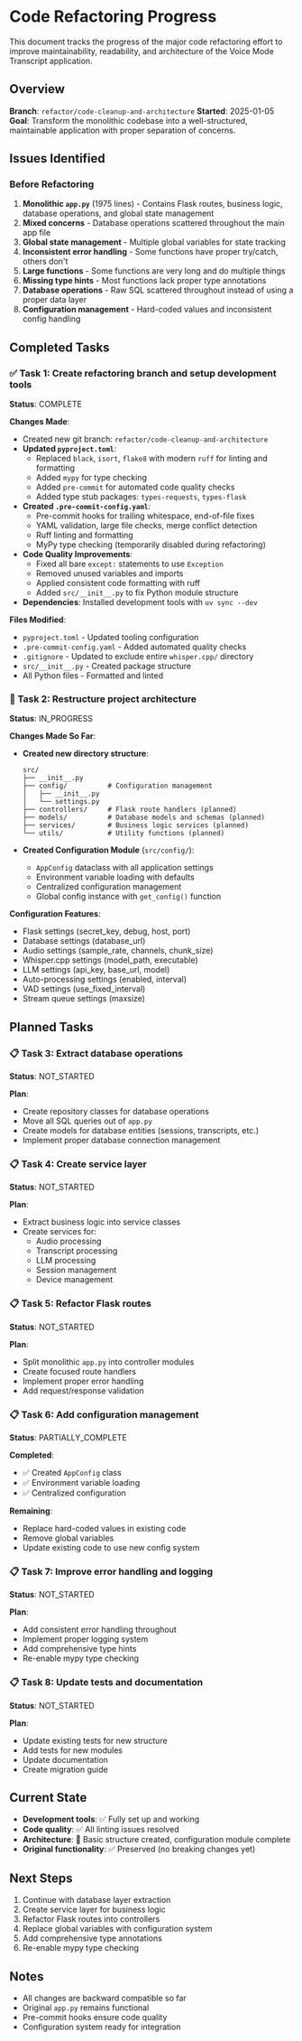 # Code Refactoring Progress

This document tracks the progress of the major code refactoring effort to improve maintainability, readability, and architecture of the Voice Mode Transcript application.

## Overview

**Branch**: `refactor/code-cleanup-and-architecture`
**Started**: 2025-01-05
**Goal**: Transform the monolithic codebase into a well-structured, maintainable application with proper separation of concerns.

## Issues Identified

### Before Refactoring
1. **Monolithic `app.py`** (1975 lines) - Contains Flask routes, business logic, database operations, and global state management
2. **Mixed concerns** - Database operations scattered throughout the main app file
3. **Global state management** - Multiple global variables for state tracking
4. **Inconsistent error handling** - Some functions have proper try/catch, others don't
5. **Large functions** - Some functions are very long and do multiple things
6. **Missing type hints** - Most functions lack proper type annotations
7. **Database operations** - Raw SQL scattered throughout instead of using a proper data layer
8. **Configuration management** - Hard-coded values and inconsistent config handling

## Completed Tasks

### ✅ Task 1: Create refactoring branch and setup development tools
**Status**: COMPLETE

**Changes Made**:
- Created new git branch: `refactor/code-cleanup-and-architecture`
- **Updated `pyproject.toml`**:
  - Replaced `black`, `isort`, `flake8` with modern `ruff` for linting and formatting
  - Added `mypy` for type checking
  - Added `pre-commit` for automated code quality checks
  - Added type stub packages: `types-requests`, `types-flask`
- **Created `.pre-commit-config.yaml`**:
  - Pre-commit hooks for trailing whitespace, end-of-file fixes
  - YAML validation, large file checks, merge conflict detection
  - Ruff linting and formatting
  - MyPy type checking (temporarily disabled during refactoring)
- **Code Quality Improvements**:
  - Fixed all bare `except:` statements to use `Exception`
  - Removed unused variables and imports
  - Applied consistent code formatting with ruff
  - Added `src/__init__.py` to fix Python module structure
- **Dependencies**: Installed development tools with `uv sync --dev`

**Files Modified**:
- `pyproject.toml` - Updated tooling configuration
- `.pre-commit-config.yaml` - Added automated quality checks
- `.gitignore` - Updated to exclude entire `whisper.cpp/` directory
- `src/__init__.py` - Created package structure
- All Python files - Formatted and linted

### 🔄 Task 2: Restructure project architecture
**Status**: IN_PROGRESS

**Changes Made So Far**:
- **Created new directory structure**:
  ```
  src/
  ├── __init__.py
  ├── config/          # Configuration management
  │   ├── __init__.py
  │   └── settings.py
  ├── controllers/     # Flask route handlers (planned)
  ├── models/          # Database models and schemas (planned)
  ├── services/        # Business logic services (planned)
  └── utils/           # Utility functions (planned)
  ```

- **Created Configuration Module** (`src/config/`):
  - `AppConfig` dataclass with all application settings
  - Environment variable loading with defaults
  - Centralized configuration management
  - Global config instance with `get_config()` function

**Configuration Features**:
- Flask settings (secret_key, debug, host, port)
- Database settings (database_url)
- Audio settings (sample_rate, channels, chunk_size)
- Whisper.cpp settings (model_path, executable)
- LLM settings (api_key, base_url, model)
- Auto-processing settings (enabled, interval)
- VAD settings (use_fixed_interval)
- Stream queue settings (maxsize)

## Planned Tasks

### 📋 Task 3: Extract database operations
**Status**: NOT_STARTED

**Plan**:
- Create repository classes for database operations
- Move all SQL queries out of `app.py`
- Create models for database entities (sessions, transcripts, etc.)
- Implement proper database connection management

### 📋 Task 4: Create service layer
**Status**: NOT_STARTED

**Plan**:
- Extract business logic into service classes
- Create services for:
  - Audio processing
  - Transcript processing
  - LLM processing
  - Session management
  - Device management

### 📋 Task 5: Refactor Flask routes
**Status**: NOT_STARTED

**Plan**:
- Split monolithic `app.py` into controller modules
- Create focused route handlers
- Implement proper error handling
- Add request/response validation

### 📋 Task 6: Add configuration management
**Status**: PARTIALLY_COMPLETE

**Completed**:
- ✅ Created `AppConfig` class
- ✅ Environment variable loading
- ✅ Centralized configuration

**Remaining**:
- Replace hard-coded values in existing code
- Remove global variables
- Update existing code to use new config system

### 📋 Task 7: Improve error handling and logging
**Status**: NOT_STARTED

**Plan**:
- Add consistent error handling throughout
- Implement proper logging system
- Add comprehensive type hints
- Re-enable mypy type checking

### 📋 Task 8: Update tests and documentation
**Status**: NOT_STARTED

**Plan**:
- Update existing tests for new structure
- Add tests for new modules
- Update documentation
- Create migration guide

## Current State

- **Development tools**: ✅ Fully set up and working
- **Code quality**: ✅ All linting issues resolved
- **Architecture**: 🔄 Basic structure created, configuration module complete
- **Original functionality**: ✅ Preserved (no breaking changes yet)

## Next Steps

1. Continue with database layer extraction
2. Create service layer for business logic
3. Refactor Flask routes into controllers
4. Replace global variables with configuration system
5. Add comprehensive type annotations
6. Re-enable mypy type checking

## Notes

- All changes are backward compatible so far
- Original `app.py` remains functional
- Pre-commit hooks ensure code quality
- Configuration system ready for integration
